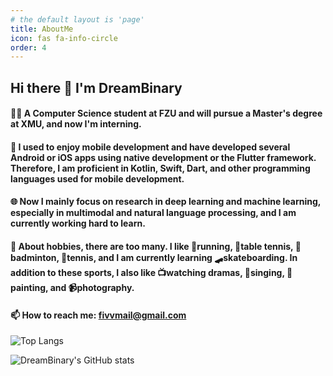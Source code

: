 ```yaml
---
# the default layout is 'page'
title: AboutMe
icon: fas fa-info-circle
order: 4
---
```


## Hi there 👋 I'm DreamBinary

#### 🧑‍💻 A Computer Science student at FZU and will pursue a Master's degree at XMU, and now I'm interning.

#### 📱 I used to enjoy mobile development and have developed several Android or iOS apps using native development or the Flutter framework. Therefore, I am proficient in Kotlin, Swift, Dart, and other programming languages used for mobile development.

#### 🌐 Now I mainly focus on research in deep learning and machine learning, especially in multimodal and natural language processing, and I am currently working hard to learn.

#### 💓 About hobbies, there are too many. I like 👟running, 🏓table tennis, 🏸badminton, 🎾tennis, and I am currently learning 🛹skateboarding. In addition to these sports, I also like 📺watching dramas, 🎵singing, 🎨painting, and 📹photography.

#### 📫 How to reach me: fivvmail@gmail.com

![Top Langs](https://github-readme-stats.vercel.app/api/top-langs/?username=DreamBinary)

![DreamBinary's GitHub stats](https://github-readme-stats.vercel.app/api?username=DreamBinary&show_icons=true&theme=radical)

